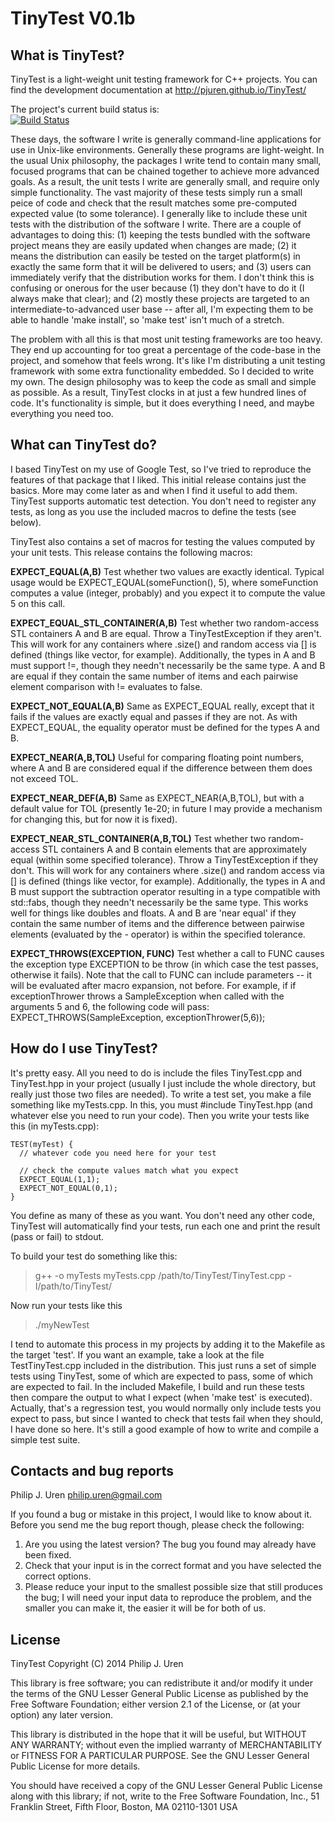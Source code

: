 TinyTest V0.1b
==============

What is TinyTest?
-----------------

TinyTest is a light-weight unit testing framework for C++ projects. You can
find the development documentation at http://pjuren.github.io/TinyTest/

The project's current build status is:  
[![Build Status](https://travis-ci.org/pjuren/TinyTest.svg?branch=master)](https://travis-ci.org/pjuren/TinyTest)

These days, the software I write is generally command-line applications for use
in Unix-like environments. Generally these programs are light-weight. In the
usual Unix philosophy, the packages I write tend to contain many small, focused
programs that can be chained together to achieve more advanced goals. As a
result, the unit tests I write are generally small, and require only simple
functionality. The vast majority of these tests simply run a small peice of
code and check that the result matches some pre-computed expected value (to some
tolerance). I generally like to include these unit tests with the distribution
of the software I write. There are a couple of advantages to doing this: (1)
keeping the tests bundled with the software project means they are easily
updated when changes are made; (2) it means the distribution can easily be
tested on the target platform(s) in exactly the same form that it will be
delivered to users; and (3) users can immediately verify that the distribution
works for them. I don't think this is confusing or onerous for the user because
(1) they don't have to do it (I always make that clear); and (2) mostly these
projects are targeted to an intermediate-to-advanced user base -- after all, I'm
expecting them to be able to handle 'make install', so 'make test' isn't much
of a stretch.

The problem with all this is that most unit testing frameworks are too heavy.
They end up accounting for too great a percentage of the code-base in the
project, and somehow that feels wrong. It's like I'm distributing a unit
testing framework with some extra functionality embedded. So I decided to write
my own. The design philosophy was to keep the code as small and simple as
possible. As a result, TinyTest clocks in at just a few hundred lines of code.
It's functionality is simple, but it does everything I need, and maybe
everything you need too.

What can TinyTest do?
---------------------

I based TinyTest on my use of Google Test, so I've tried to reproduce the
features of that package that I liked. This initial release contains just the
basics. More may come later as and when I find it useful to add them. TinyTest
supports automatic test detection. You don't need to register any tests, as
long as you use the included macros to define the tests (see below).

TinyTest also contains a set of macros for testing the values computed by
your unit tests. This release contains the following macros:

**EXPECT_EQUAL(A,B)**                   Test whether two values are exactly
                                        identical. Typical usage would be
EXPECT_EQUAL(someFunction(), 5), where someFunction computes a value (integer,
probably) and you expect it to compute the value 5 on this call.

**EXPECT_EQUAL_STL_CONTAINER(A,B)**     Test whether two random-access STL
                                        containers A and B are equal. Throw a
TinyTestException if they aren't. This will work for any containers where
.size() and random access via [] is defined (things like vector, for example).
Additionally, the types in A and B must support !=, though they needn't
necessarily be the same type. A and B are equal if they contain the same number
of items and each pairwise element comparison with != evaluates to false.

**EXPECT_NOT_EQUAL(A,B)**               Same as EXPECT_EQUAL really, except that
                                        it fails if the values are exactly equal
and passes if they are not. As with EXPECT_EQUAL, the equality operator must be
defined for the types A and B.

**EXPECT_NEAR(A,B,TOL)**                Useful for comparing floating point
                                        numbers, where A and B are considered
equal if the difference between them does not exceed TOL.

**EXPECT_NEAR_DEF(A,B)**                Same as EXPECT_NEAR(A,B,TOL), but with
                                        a default value for TOL (presently
1e-20; in future I may provide a mechanism for changing this, but for now it is
fixed).

**EXPECT_NEAR_STL_CONTAINER(A,B,TOL)**  Test whether two random-access STL
                                        containers A and B contain elements
that are approximately equal (within some specified tolerance). Throw a
TinyTestException if they don't. This will work for any containers where .size()
and random access via [] is defined (things like vector, for example).
Additionally, the types in A and B must support the subtraction operator
resulting in a type compatible with std::fabs, though they needn't necessarily
be the same type. This works well for things like doubles and floats. A and B
are 'near equal' if they contain the same number of items and the difference
between pairwise elements (evaluated by the - operator) is within the specified
tolerance.

**EXPECT_THROWS(EXCEPTION, FUNC)**      Test whether a call to FUNC causes the 
                                        exception type EXCEPTION to be throw 
(in which case the test passes, otherwise it fails). Note that the call to FUNC
can include parameters -- it will be evaluated after macro expansion, not 
before. For example, if if exceptionThrower throws a SampleException when called
with the arguments 5 and 6, the following code will pass:  
EXPECT_THROWS(SampleException, exceptionThrower(5,6));

How do I use TinyTest?
----------------------

It's pretty easy. All you need to do is include the files TinyTest.cpp and
TinyTest.hpp in your project (usually I just include the whole directory,
but really just those two files are needed). To write a test set, you make
a file something like myTests.cpp. In this, you must #include TinyTest.hpp
(and whatever else you need to run your code). Then you write your tests like
this (in myTests.cpp):

    TEST(myTest) {
      // whatever code you need here for your test

      // check the compute values match what you expect
      EXPECT_EQUAL(1,1);
      EXPECT_NOT_EQUAL(0,1);
    }

You define as many of these as you want. You don't need any other code,
TinyTest will automatically find your tests, run each one and print the
result (pass or fail) to stdout.

To build your test do something like this:

> g++ -o myTests myTests.cpp /path/to/TinyTest/TinyTest.cpp -I/path/to/TinyTest/

Now run your tests like this

> ./myNewTest

I tend to automate this process in my projects by adding it to the Makefile as
the target 'test'. If you want an example, take a look at the file
TestTinyTest.cpp included in the distribution. This just runs a set of simple
tests using TinyTest, some of which are expected to pass, some of which are
expected to fail. In the included Makefile, I build and run these tests then
compare the output to what I expect (when 'make test' is executed). Actually,
that's a regression test, you would normally only include tests you expect to
pass, but since I wanted to check that tests fail when they should, I have
done so here. It's still a good example of how to write and compile a simple
test suite.  

Contacts and bug reports
------------------------

Philip J. Uren
philip.uren@gmail.com

If you found a bug or mistake in this project, I would like
to know about it. Before you send me the bug report though,
please check the following:

1. Are you using the latest version? The bug you found may already have been
   fixed.
2. Check that your input is in the correct format and you have selected
   the correct options.
3. Please reduce your input to the smallest possible size that still
   produces the bug; I will need your input data to reproduce the
	 problem, and the smaller you can make it, the easier it will be
	 for both of us.

License
-------
TinyTest
Copyright (C) 2014 Philip J. Uren

This library is free software; you can redistribute it and/or
modify it under the terms of the GNU Lesser General Public
License as published by the Free Software Foundation; either
version 2.1 of the License, or (at your option) any later version.

This library is distributed in the hope that it will be useful,
but WITHOUT ANY WARRANTY; without even the implied warranty of
MERCHANTABILITY or FITNESS FOR A PARTICULAR PURPOSE.  See the GNU
Lesser General Public License for more details.

You should have received a copy of the GNU Lesser General Public
License along with this library; if not, write to the Free Software
Foundation, Inc., 51 Franklin Street, Fifth Floor, Boston, MA  02110-1301
USA
